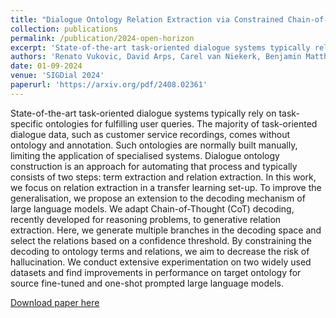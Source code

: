 ```yaml
---
title: "Dialogue Ontology Relation Extraction via Constrained Chain-of-Thought Decoding"
collection: publications
permalink: /publication/2024-open-horizon
excerpt: 'State-of-the-art task-oriented dialogue systems typically rely on task-specific ontologies for fulfilling user queries. The majority of task-oriented dialogue data, such as customer service recordings, comes without ontology and annotation. Such ontologies are normally built manually, limiting the application of specialised systems. Dialogue ontology construction is an approach for automating that process and typically consists of two steps: term extraction and relation extraction. In this work, we focus on relation extraction in a transfer learning set-up. To improve the generalisation, we propose an extension to the decoding mechanism of large language models. We adapt Chain-of-Thought (CoT) decoding, recently developed for reasoning problems, to generative relation extraction. Here, we generate multiple branches in the decoding space and select the relations based on a confidence threshold. By constraining the decoding to ontology terms and relations, we aim to decrease the risk of hallucination. We conduct extensive experimentation on two widely used datasets and find improvements in performance on target ontology for source fine-tuned and one-shot prompted large language models.'
authors: 'Renato Vukovic, David Arps, Carel van Niekerk, Benjamin Matthias Ruppik, Hsien-Chin Lin, Michael Heck, Milica Gašić'
date: 01-09-2024
venue: 'SIGDial 2024'
paperurl: 'https://arxiv.org/pdf/2408.02361'
---
```

State-of-the-art task-oriented dialogue systems typically rely on task-specific ontologies for fulfilling user queries. The majority of task-oriented dialogue data, such as customer service recordings, comes without ontology and annotation. Such ontologies are normally built manually, limiting the application of specialised systems. Dialogue ontology construction is an approach for automating that process and typically consists of two steps: term extraction and relation extraction. In this work, we focus on relation extraction in a transfer learning set-up. To improve the generalisation, we propose an extension to the decoding mechanism of large language models. We adapt Chain-of-Thought (CoT) decoding, recently developed for reasoning problems, to generative relation extraction. Here, we generate multiple branches in the decoding space and select the relations based on a confidence threshold. By constraining the decoding to ontology terms and relations, we aim to decrease the risk of hallucination. We conduct extensive experimentation on two widely used datasets and find improvements in performance on target ontology for source fine-tuned and one-shot prompted large language models.

[Download paper here](https://arxiv.org/pdf/2408.02361)
